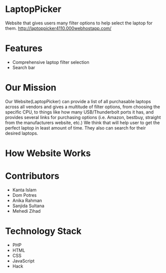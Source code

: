 # LaptopPicker
Website that gives users many filter options to help select the laptop for them.
http://laptoppicker4110.000webhostapp.com/

# Features
- Comprehensive laptop filter selection
- Search bar
# Our Mission
Our Website(LaptopPicker) can provide a list of all purchasable laptops across all vendors and gives a multitude of filter options, from choosing the specific CPU, to things like how many USB/Thunderbolt ports it has, and provides several links for purchasing options (i.e. Amazon, bestbuy, straight from the manufacturers website, etc.) We think that will help user to get the perfect laptop in least amount of time. They also can search for their desired laptops.
# How Website Works




# Contributors
- Kanta Islam
- Dom Potres
- Anika Rahman
- Sanjida Sultana
- Mehedi Zihad

# Technology Stack
- PHP
- HTML
- CSS
- JavaScript
- Hack
